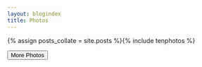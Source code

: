 ```yaml
---
layout: blogindex
title: Photos
---
```

{% assign posts_collate = site.posts %}{% include tenphotos %}<form id="archiveform" method="get" action="http://www.flickr.com/photos/paulmmay/sets/72157601438812230/with/8133824418/" onsubmit="window.location=this.action; return false;"> <input type="submit" class="archivebutton" title="More Photos" value="More Photos" onmouseover="window.status='More Photos'; return true;" onmouseout="window.status='';return true;" /></form>